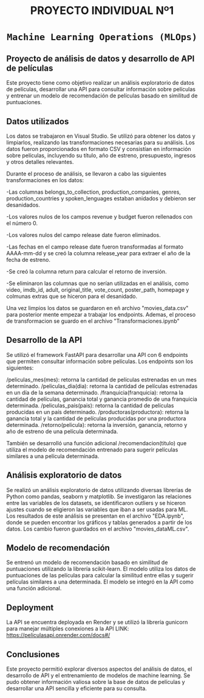 # <h1 align=center> **PROYECTO INDIVIDUAL Nº1** </h1>

# <h1 align=center>**`Machine Learning Operations (MLOps)`**</h1>

## Proyecto de análisis de datos y desarrollo de API de películas

Este proyecto tiene como objetivo realizar un análisis exploratorio de datos de películas, desarrollar una API para consultar información 
sobre películas y entrenar un modelo de recomendación de películas basado en similitud de puntuaciones.

## Datos utilizados

Los datos se trabajaron en Visual Studio. Se utilizó para obtener los datos y limpiarlos, realizando las transformaciones necesarias para su análisis.
Los datos fueron proporcionados en formato CSV y consistían en información sobre películas, incluyendo su título, año de estreno, presupuesto, 
 ingresos y otros detalles relevantes.

Durante el proceso de análisis, se llevaron a cabo las siguientes transformaciones en los datos:

-Las columnas belongs_to_collection, production_companies, genres, production_countries y spoken_lenguages estaban anidados y debieron ser desanidados.

-Los valores nulos de los campos revenue y budget fueron rellenados con el número 0.

-Los valores nulos del campo release date fueron eliminados.

-Las fechas en el campo release date fueron transformadas al formato AAAA-mm-dd y se creó la columna release_year para extraer el año de la fecha de estreno.

-Se creó la columna return para calcular el retorno de inversión. 

-Se eliminaron las columnas que no serían utilizadas en el análisis, como video, imdb_id, adult, original_title, 
 vote_count, poster_path, homepage y colmunas extras que se hiceron para el desanidado.
 
Una vez limpios los datos se guardaron en eñ archivo "movies_data.csv" para posterior mente empezar a trabajar los endpoints. 
Ademas, el proceso de transformacion se guardo en el archivo "Transformaciones.ipynb"


## Desarrollo de la API

Se utilizó el framework FastAPI para desarrollar una API con 6 endpoints que permiten consultar información sobre películas. 
Los endpoints son los siguientes:

/peliculas_mes(mes): retorna la cantidad de películas estrenadas en un mes determinado.
/peliculas_dia(dia): retorna la cantidad de películas estrenadas en un día de la semana determinado.
/franquicia(franquicia): retorna la cantidad de películas, ganancia total y ganancia promedio de una franquicia determinada.
/peliculas_pais(pais): retorna la cantidad de películas producidas en un país determinado.
/productoras(productora): retorna la ganancia total y la cantidad de películas producidas por una productora determinada.
/retorno(pelicula): retorna la inversión, ganancia, retorno y año de estreno de una película determinada.

También se desarrolló una función adicional /recomendacion(titulo) que utiliza el modelo de recomendación entrenado para sugerir 
películas similares a una película determinada.

## Análisis exploratorio de datos

Se realizó un análisis exploratorio de datos utilizando diversas librerías de Python como pandas, seaborn y matplotlib. 
Se investigaron las relaciones entre las variables de los datasets, se identificaron outliers y se hiceron ajustes cuando se eligieron las variables que iban a 
ser usadas para ML. 
Los resultados de este análisis se presentan en el archivo "EDA.ipynb", donde se pueden encontrar los gráficos y tablas generados a partir de los datos.
Los cambio fueron guardados en el archivo "movies_dataML.csv".

## Modelo de recomendación

Se entrenó un modelo de recomendación basado en similitud de puntuaciones utilizando la librería scikit-learn. El modelo utiliza los datos de 
puntuaciones de las películas para calcular la similitud entre ellas y sugerir películas similares a una determinada. 
El modelo se integró en la API como una función adicional.

## Deployment

La API se encuentra deployada en Render y se utilizó la librería gunicorn para manejar múltiples conexiones a la API 
LINK: https://peliculasapi.onrender.com/docs#/

## Conclusiones

Este proyecto permitió explorar diversos aspectos del análisis de datos, el desarrollo de API y el entrenamiento de modelos de machine learning.
Se pudo obtener información valiosa sobre la base de datos de películas y desarrollar una API sencilla y eficiente para su consulta. 

